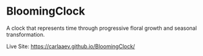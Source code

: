 # BloomingClock
A clock that represents time through progressive floral growth and seasonal transformation.​

Live Site: https://carlaaev.github.io/BloomingClock/
